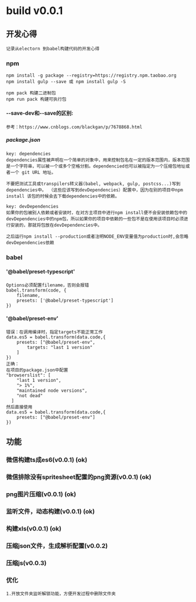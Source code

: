 # build v0.0.1
## 开发心得
    记录从electorn 到babel构建代码的开发心得
### npm
```
npm install -g package --registry=https://registry.npm.taobao.org
npm install gulp --save 或 npm install gulp -S

npm pack 构建二进制包
npm run pack 构建可执行包
```

#### --save-dev和--save的区别: 

    参考：https://www.cnblogs.com/blackgan/p/7678868.html

##### package.json
```
key: dependencies
dependencies属性被声明在一个简单的对象中，用来控制包名在一定的版本范围内，版本范围是一个字符串，可以被一个或多个空格分割。dependencied也可以被指定为一个压缩包地址或者一个 git URL 地址。

不要把测试工具或transpilers转义器(babel, webpack, gulp, postcss...)写到dependencies中。 （这些应该写到devDependencies）配置中，因为在别的项目中npm install 该包的时候会去下载dependencies中的依赖。

key: devDependencies
如果你的包被别人依赖或者安装时，在对方主项目中进行npm install便不会安装依赖包中的devDependencies中的npm包，所以如果你的项目中依赖的一些包不是在使用该项目时必须进行安装的，那就将包放在devDependencies中。

之后运行npm install --production或者注明NODE_ENV变量值为production时,会忽略devDependencies依赖
```

### babel

#### '@babel/preset-typescript'
```
Options必须配置filename，否则会报错
babel.transform(code, {
    filename,
    presets: ['@babel/preset-typescript']
})
```
#### '@babel/preset-env'
```
错误：在调用编译时，指定targets不能正常工作
data.es5 = babel.transform(data.code,{
    presets: ["@babel/preset-env",
        targets: "last 1 version"
    ]
})
正确：
在项目的package.json中配置
"browserslist": [
    "last 1 version",
    "> 1%",
    "maintained node versions",
    "not dead"
  ]
然后直接使用
data.es5 = babel.transform(data.code,{
    presets: ["@babel/preset-env"]
})
```


## 功能
    
### 微信构建ts成es6(v0.0.1) (ok)
### 微信排除没有spritesheet配置的png资源(v0.0.1) (ok)
### png图片压缩(v0.0.1) (ok)
### 监听文件，动态构建(v0.0.1) (ok)
### 构建xls(v0.0.1) (ok)

### 压缩json文件，生成解析配置(v0.0.2)

### 压缩js(v0.0.3)

### 优化
    1.开放文件夹监听解锁功能，方便开发过程中删除文件夹